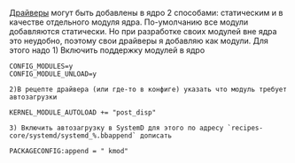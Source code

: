 [Драйверы](drivers/README) могут быть добавлены в ядро 2 способами: статическим и в качестве отдельного модуля ядра. По-умолчанию все модули добавляются статически. Но при разработке своих модулей вне ядра это неудобно, поэтому свои драйверы я добавляю как модули. Для этого надо
	1) Включить поддержку модулей в ядро
```
CONFIG_MODULES=y
CONFIG_MODULE_UNLOAD=y
```
	2)В рецепте драйвера (или где-то в конфиге) указать что модуль требует автозагрузки
```
KERNEL_MODULE_AUTOLOAD += "post_disp"
```
	3) Включить автозагрузку в SystemD для этого по адресу `recipes-core/systemd/systemd_%.bbappend` дописать
```
PACKAGECONFIG:append = " kmod"
```